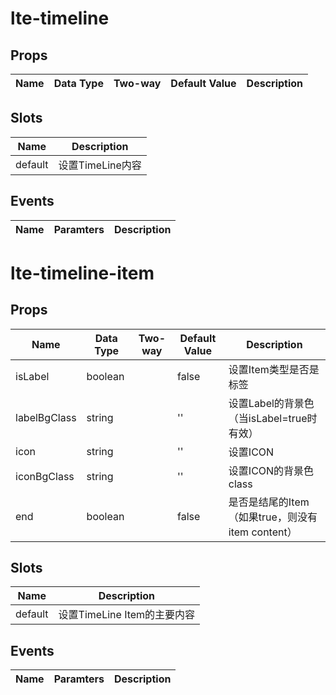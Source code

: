 # lte-timeline

## Props

| Name | Data Type |  Two-way | Default Value | Description |
| --- | --- | --- | --- | --- |

## Slots

| Name | Description |
| --- | --- |
| default | 设置TimeLine内容 |


## Events

| Name | Paramters | Description |
| --- | --- | --- |

# lte-timeline-item

## Props

| Name | Data Type |  Two-way | Default Value | Description |
| --- | --- | --- | --- | --- |
| isLabel | boolean | | false | 设置Item类型是否是标签 |
| labelBgClass | string | | '' | 设置Label的背景色（当isLabel=true时有效） |
| icon | string | | '' | 设置ICON |
| iconBgClass | string | | '' | 设置ICON的背景色class |
| end | boolean | | false | 是否是结尾的Item（如果true，则没有item content） |

## Slots

| Name | Description |
| --- | --- |
| default | 设置TimeLine Item的主要内容 |


## Events

| Name | Paramters | Description |
| --- | --- | --- |
